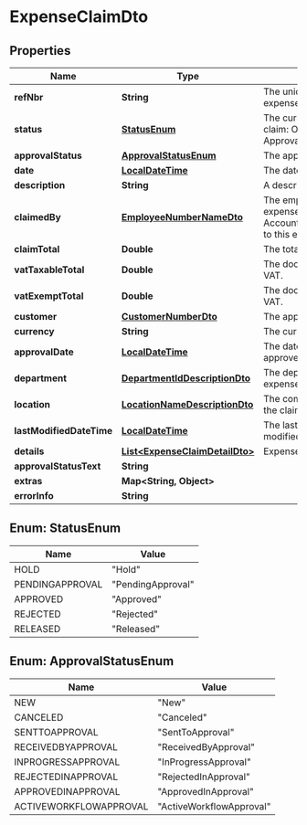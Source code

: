 
# ExpenseClaimDto

## Properties
Name | Type | Description | Notes
------------ | ------------- | ------------- | -------------
**refNbr** | **String** | The unique reference number of the expense claim document. |  [optional]
**status** | [**StatusEnum**](#StatusEnum) | The current status of the expense claim: On Hold/Pending Approval/Approved/Rejected/Released. |  [optional]
**approvalStatus** | [**ApprovalStatusEnum**](#ApprovalStatusEnum) | The approval status of the claim |  [optional]
**date** | [**LocalDateTime**](LocalDateTime.md) | The date when the claim was entered. |  [optional]
**description** | **String** | A description of the claim. |  [optional]
**claimedBy** | [**EmployeeNumberNameDto**](EmployeeNumberNameDto.md) | The employee who is claiming the expenses. If the claim is released, an Accounts Payable bill will be generated to this employee. |  [optional]
**claimTotal** | **Double** | The total amount of the claim. |  [optional]
**vatTaxableTotal** | **Double** | The document total that is subjected to VAT. |  [optional]
**vatExemptTotal** | **Double** | The document total that is exempt from VAT. |  [optional]
**customer** | [**CustomerNumberDto**](CustomerNumberDto.md) | The applicable customer. |  [optional]
**currency** | **String** | The currency of the claim. |  [optional]
**approvalDate** | [**LocalDateTime**](LocalDateTime.md) | The date when the claim was approved. |  [optional]
**department** | [**DepartmentIdDescriptionDto**](DepartmentIdDescriptionDto.md) | The department associated with the expense claim. |  [optional]
**location** | [**LocationNameDescriptionDto**](LocationNameDescriptionDto.md) | The company location associated with the claim. |  [optional]
**lastModifiedDateTime** | [**LocalDateTime**](LocalDateTime.md) | The lastest time the expense claim was modified |  [optional]
**details** | [**List&lt;ExpenseClaimDetailDto&gt;**](ExpenseClaimDetailDto.md) | Expense Claim detail information |  [optional]
**approvalStatusText** | **String** |  |  [optional]
**extras** | **Map&lt;String, Object&gt;** |  |  [optional]
**errorInfo** | **String** |  |  [optional]


<a name="StatusEnum"></a>
## Enum: StatusEnum
Name | Value
---- | -----
HOLD | &quot;Hold&quot;
PENDINGAPPROVAL | &quot;PendingApproval&quot;
APPROVED | &quot;Approved&quot;
REJECTED | &quot;Rejected&quot;
RELEASED | &quot;Released&quot;


<a name="ApprovalStatusEnum"></a>
## Enum: ApprovalStatusEnum
Name | Value
---- | -----
NEW | &quot;New&quot;
CANCELED | &quot;Canceled&quot;
SENTTOAPPROVAL | &quot;SentToApproval&quot;
RECEIVEDBYAPPROVAL | &quot;ReceivedByApproval&quot;
INPROGRESSAPPROVAL | &quot;InProgressApproval&quot;
REJECTEDINAPPROVAL | &quot;RejectedInApproval&quot;
APPROVEDINAPPROVAL | &quot;ApprovedInApproval&quot;
ACTIVEWORKFLOWAPPROVAL | &quot;ActiveWorkflowApproval&quot;




